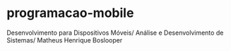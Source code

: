# programacao-mobile

Desenvolvimento para Dispositivos Móveis/
Análise e Desenvolvimento de Sistemas/
Matheus Henrique Boslooper
